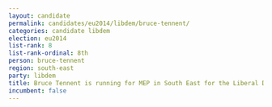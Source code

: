 ```yaml
---
layout: candidate
permalink: candidates/eu2014/libdem/bruce-tennent/
categories: candidate libdem
election: eu2014
list-rank: 8
list-rank-ordinal: 8th
person: bruce-tennent
region: south-east
party: libdem
title: Bruce Tennent is running for MEP in South East for the Liberal Democrats
incumbent: false
---
```

